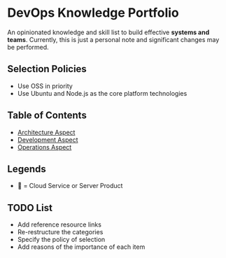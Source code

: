 # DevOps Knowledge Portfolio

An opinionated knowledge and skill list to build effective **systems and teams**.
Currently, this is just a personal note and significant changes may be performed.

## Selection Policies

* Use OSS in priority
* Use Ubuntu and Node.js as the core platform technologies

## Table of Contents

* [Architecture Aspect](Ch1.md)
* [Development Aspect](Ch2.md)
* [Operations Aspect](Ch3.md)

## Legends

* 🔺 = Cloud Service or Server Product

## TODO List

* Add reference resource links
* Re-restructure the categories
* Specify the policy of selection
* Add reasons of the importance of each item
